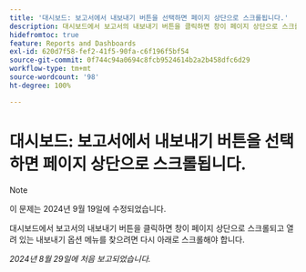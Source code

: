```yaml
---
title: '대시보드: 보고서에서 내보내기 버튼을 선택하면 페이지 상단으로 스크롤됩니다.'
description: 대시보드에서 보고서의 내보내기 버튼을 클릭하면 창이 페이지 상단으로 스크롤되고 열려 있는 내보내기 옵션 메뉴를 찾으려면 다시 아래로 스크롤해야 합니다.
hidefromtoc: true
feature: Reports and Dashboards
exl-id: 620d7f58-fef2-41f5-90fa-c6f196f5bf54
source-git-commit: 0f744c94a0694c8fcb9524614b2a2b458dfc6d29
workflow-type: tm+mt
source-wordcount: '98'
ht-degree: 100%

---
```


# 대시보드: 보고서에서 내보내기 버튼을 선택하면 페이지 상단으로 스크롤됩니다.

>[!NOTE]
>
>이 문제는 2024년 9월 19일에 수정되었습니다.

대시보드에서 보고서의 내보내기 버튼을 클릭하면 창이 페이지 상단으로 스크롤되고 열려 있는 내보내기 옵션 메뉴를 찾으려면 다시 아래로 스크롤해야 합니다.

_2024년 8월 29일에 처음 보고되었습니다._
